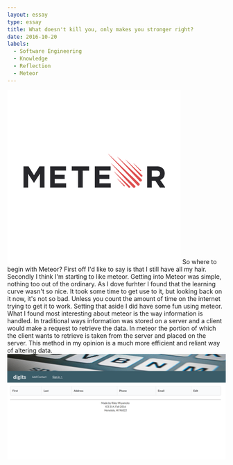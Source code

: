 ```yaml
---
layout: essay
type: essay
title: What doesn't kill you, only makes you stronger right?
date: 2016-10-20
labels:
  - Software Engineering
  - Knowledge
  - Reflection
  - Meteor
---
```


<img class="ui tiny  circular floated image" src="../images/meteor-logo.png">
So where to begin with Meteor? First off I'd like to say is that I still have all my hair. Secondly I think I'm starting to like meteor.
Getting into Meteor was simple, nothing too out of the ordinary. As I dove furhter I found that the learning curve wasn't so nice. It took 
some time to get use to it, but looking back on it now, it's not so bad. Unless you count the amount of time on the internet trying to get it
to work. Setting that aside I did have some fun using meteor. What I found most interesting about meteor is the way information is handled.
In traditional ways information was stored on a server and a client would make a request to retrieve the data. In meteor the portion of which 
the client wants to retrieve is taken from the server and placed on the server. This method in my opinion is a much more efficient and reliant
way of altering data. 
<img class="ui tiny floated image" src="../images/digist.png">
